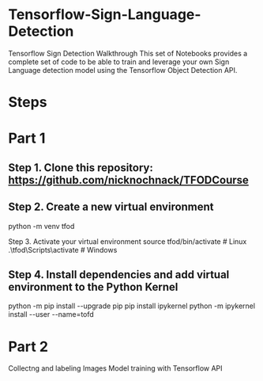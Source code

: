 # Tensorflow-Sign-Language-Detection
Tensorflow Sign Detection Walkthrough
This set of Notebooks provides a complete set of code to be able to train and leverage your own Sign Language detection model using the Tensorflow Object Detection API.

# Steps

 # Part 1
## Step 1. Clone this repository: https://github.com/nicknochnack/TFODCourse

## Step 2. Create a new virtual environment
python -m venv tfod

Step 3. Activate your virtual environment
source tfod/bin/activate # Linux
.\tfod\Scripts\activate # Windows 

## Step 4. Install dependencies and add virtual environment to the Python Kernel
python -m pip install --upgrade pip
pip install ipykernel
python -m ipykernel install --user --name=tofd
 
# Part 2
 Collectng and labeling Images
 Model training with Tensorflow API 
